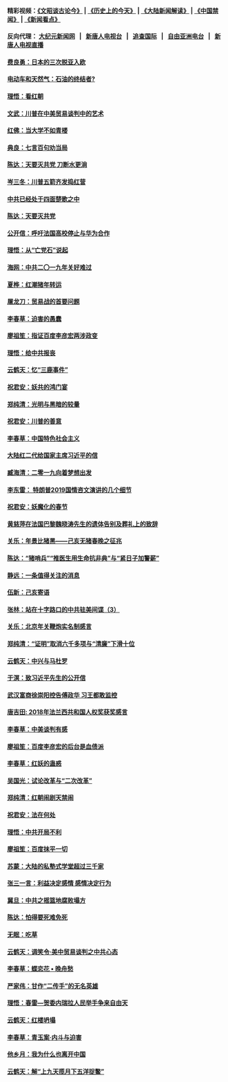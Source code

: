 #### 精彩视频：[《文昭谈古论今》](http://95.179.137.68/wenzhao) | [《历史上的今天》](http://95.179.137.68/today-in-history) | [《大陆新闻解读》](http://95.179.137.68/ntdtv-comedy) | [《中国禁闻》](http://95.179.137.68/ntdtv-news) | [《新闻看点》](http://95.179.137.68/news-insight) 

 #### 反向代理： [大纪元新闻网](http://95.179.137.68:10080/) &nbsp;&nbsp;|&nbsp;&nbsp; [新唐人电视台](http://95.179.137.68:8000/) &nbsp;&nbsp;|&nbsp;&nbsp; [追查国际](http://95.179.137.68:10010/) &nbsp;&nbsp;|&nbsp;&nbsp; [自由亚洲电台](http://95.179.137.68:9800/) &nbsp;&nbsp;|&nbsp;&nbsp; [新唐人电视直播](http://95.179.137.68/) 

#### [费良勇：日本的三次脱亚入欧](../pages/nsc993/n11050067.md?t=02170337) 

#### [电动车和天然气：石油的终结者?](../pages/nsc993/n11047401.md?t=02170337) 

#### [理悟：看红朝](../pages/nsc993/n11047368.md?t=02170337) 

#### [文武：川普在中美贸易谈判中的艺术](../pages/nsc993/n11047216.md?t=02170337) 

#### [红佛：当大学不如青楼](../pages/nsc993/n11046910.md?t=02170337) 

#### [典良：七言百句劝当局](../pages/nsc993/n11046467.md?t=02170337) 

#### [陈达：天要灭共党 刀断水更淌](../pages/nsc993/n11045758.md?t=02170337) 

#### [岑三冬：川普五箭齐发捣红营](../pages/nsc993/n11045729.md?t=02170337) 

#### [中共已经处于四面楚歌之中](../pages/nsc993/n11044959.md?t=02170337) 

#### [陈达：天要灭共党](../pages/nsc993/n11043924.md?t=02170337) 

#### [公开信：呼吁法国高校停止与华为合作](../pages/nsc993/n11042967.md?t=02170337) 

#### [理悟：从“亡党石”说起](../pages/nsc993/n11042524.md?t=02170337) 

#### [海网：中共二〇一九年关好难过](../pages/nsc993/n11041415.md?t=02170337) 

#### [夏桦：红潮猪年转运](../pages/nsc993/n11041337.md?t=02170337) 

#### [屠龙刀：贸易战的首要问题](../pages/nsc993/n11040283.md?t=02170337) 

#### [李春草：迫害的愚蠢](../pages/nsc993/n11036601.md?t=02170337) 

#### [廖祖笙：指证百度李彦宏两涉政变](../pages/nsc993/n11036579.md?t=02170337) 

#### [理悟：给中共报丧](../pages/nsc993/n11036501.md?t=02170337) 

#### [云鹤天：忆“三鹿事件”](../pages/nsc993/n11036466.md?t=02170337) 

#### [祝君安：妖共的鸿门宴](../pages/nsc993/n11035387.md?t=02170337) 

#### [郑纯清：光明与黑暗的较量](../pages/nsc993/n11035337.md?t=02170337) 

#### [祝君安：川普的善意](../pages/nsc993/n11032077.md?t=02170337) 

#### [李春草：中国特色社会主义](../pages/nsc993/n11032132.md?t=02170337) 

#### [大陆红二代给国家主席习近平的信](../pages/nsc993/n11031995.md?t=02170337) 

#### [臧海清：二零一九向着梦想出发](../pages/nsc993/n11031959.md?t=02170337) 

#### [李东雷： 特朗普2019国情咨文演讲的几个细节](../pages/nsc993/n11031943.md?t=02170337) 

#### [祝君安：妖魔化的春节](../pages/nsc993/n11031747.md?t=02170337) 

#### [黄慈萍在法国巴黎魏晓涛先生的遗体告别及葬礼上的致辞](../pages/nsc993/n11031419.md?t=02170337) 

#### [关乐：年景比猪黑——己亥无猪春晚之征兆](../pages/nsc993/n11031494.md?t=02170337) 

#### [陈达：“猪哨兵”“推医生用生命抗非典”与“紧日子加警薪”](../pages/nsc993/n11027746.md?t=02170337) 

#### [静远：一条值得关注的消息](../pages/nsc993/n11024470.md?t=02170337) 

#### [伍新：己亥寄语](../pages/nsc993/n11024543.md?t=02170337) 

#### [张林：站在十字路口的中共驻美间谍（3）](../pages/nsc993/n11023043.md?t=02170337) 

#### [关乐：北京年关鞭炮实名制感言](../pages/nsc993/n11022630.md?t=02170337) 

#### [郑纯清：“证明”取消六千多项与“清廉”下滑十位](../pages/nsc993/n11022638.md?t=02170337) 

#### [云鹤天：中兴与马杜罗](../pages/nsc993/n11022620.md?t=02170337) 

#### [于溟：致习近平先生的公开信](../pages/nsc993/n11022593.md?t=02170337) 

#### [武汉富商徐崇阳控告傅政华 习王都敢监控](../pages/nsc993/n11022212.md?t=02170337) 

#### [唐吉田: 2018年法兰西共和国人权奖获奖感言](../pages/nsc993/n11021537.md?t=02170337) 

#### [李春草：中美谈判有感](../pages/nsc993/n11019776.md?t=02170337) 

#### [廖祖笙：百度李彦宏的后台是血债派](../pages/nsc993/n11019767.md?t=02170337) 

#### [李春草：红妖的蛊惑](../pages/nsc993/n11017095.md?t=02170337) 

#### [吴国光：试论改革与“二次改革”](../pages/nsc993/n11017055.md?t=02170337) 

#### [郑纯清：红朝闹剧天禁闹](../pages/nsc993/n11017030.md?t=02170337) 

#### [祝君安：法在何处](../pages/nsc993/n11017021.md?t=02170337) 

#### [理悟：中共开局不利](../pages/nsc993/n11016938.md?t=02170337) 

#### [廖祖笙：百度抹平一切](../pages/nsc993/n11014925.md?t=02170337) 

#### [苏蒙：大陆的私塾式学堂超过三千家](../pages/nsc993/n11014334.md?t=02170337) 

#### [张三一言：利益决定感情 感情决定行为](../pages/nsc993/n11012463.md?t=02170337) 

#### [冀旦：中共之摇篮地腐败塌方](../pages/nsc993/n11009533.md?t=02170337) 

#### [陈达：怕得要死难免死](../pages/nsc993/n11009520.md?t=02170337) 

#### [无眠：吃草](../pages/nsc993/n11007940.md?t=02170337) 

#### [云鹤天：调笑令‧美中贸易谈判之中共心态](../pages/nsc993/n11007670.md?t=02170337) 

#### [李春草：蝶恋花  •  晚舟愁](../pages/nsc993/n11006605.md?t=02170337) 

#### [严家伟：甘作“二传手”的无名英雄](../pages/nsc993/n11005340.md?t=02170337) 

#### [理悟：春雷—贺委内瑞拉人民举手争来自由天](../pages/nsc993/n11005334.md?t=02170337) 

#### [云鹤天：红楼坍塌](../pages/nsc993/n11005318.md?t=02170337) 

#### [李春草：青玉案·内斗与迫害](../pages/nsc993/n11005306.md?t=02170337) 

#### [他乡月：我为什么也离开中国](../pages/nsc993/n11003553.md?t=02170337) 

#### [云鹤天：解“上九天揽月下五洋捉鳖”](../pages/nsc993/n11000750.md?t=02170337) 

